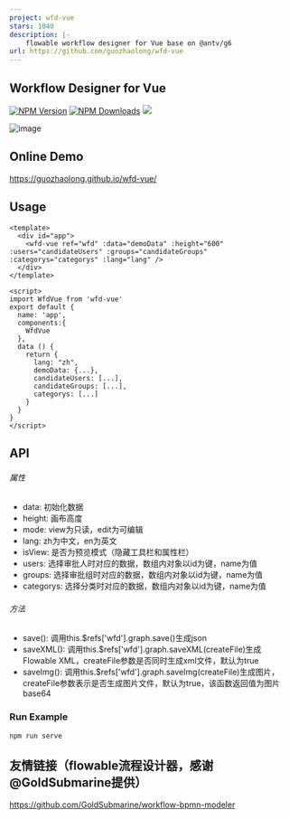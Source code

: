```yaml
---
project: wfd-vue
stars: 1040
description: |-
    flowable workflow designer for Vue base on @antv/g6
url: https://github.com/guozhaolong/wfd-vue
---
```


## Workflow Designer for Vue

[![NPM Version](http://img.shields.io/npm/v/wfd-vue.svg?style=flat)](https://www.npmjs.org/package/wfd-vue)
[![NPM Downloads](https://img.shields.io/npm/dm/wfd-vue.svg?style=flat)](https://www.npmjs.org/package/wfd-vue)
![](https://img.shields.io/badge/license-MIT-000000.svg)

![image](https://github.com/guozhaolong/wfd-vue/raw/master/example/snapshots/1.jpg)

## Online Demo
https://guozhaolong.github.io/wfd-vue/

## Usage
```
<template>
  <div id="app">
    <wfd-vue ref="wfd" :data="demoData" :height="600" :users="candidateUsers" :groups="candidateGroups" :categorys="categorys" :lang="lang" />
  </div>
</template>

<script>
import WfdVue from 'wfd-vue'
export default {
  name: 'app',
  components:{
    WfdVue
  },
  data () {
    return {
      lang: "zh",
      demoData: {...},
      candidateUsers: [...],
      candidateGroups: [...],
      categorys: [...]
    }
  }
}
</script>
```

## API
###### 属性
* data: 初始化数据
* height: 画布高度
* mode: view为只读，edit为可编辑
* lang: zh为中文，en为英文
* isView: 是否为预览模式（隐藏工具栏和属性栏）
* users: 选择审批人时对应的数据，数组内对象以id为键，name为值
* groups: 选择审批组时对应的数据，数组内对象以id为键，name为值
* categorys: 选择分类时对应的数据，数组内对象以id为键，name为值

###### 方法
* save(): 调用this.$refs['wfd'].graph.save()生成json
* saveXML(): 调用this.$refs['wfd'].graph.saveXML(createFile)生成Flowable XML，createFile参数是否同时生成xml文件，默认为true
* saveImg(): 调用this.$refs['wfd'].graph.saveImg(createFile)生成图片，createFile参数表示是否生成图片文件，默认为true，该函数返回值为图片base64


### Run Example
```
npm run serve
```

## 友情链接（flowable流程设计器，感谢@GoldSubmarine提供）
https://github.com/GoldSubmarine/workflow-bpmn-modeler

